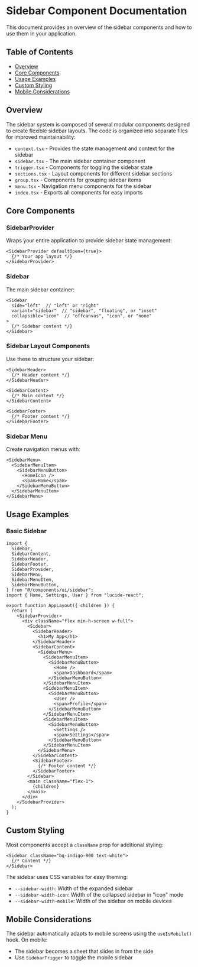 
# Sidebar Component Documentation

This document provides an overview of the sidebar components and how to use them in your application.

## Table of Contents
- [Overview](#overview)
- [Core Components](#core-components)
- [Usage Examples](#usage-examples)
- [Custom Styling](#custom-styling)
- [Mobile Considerations](#mobile-considerations)

## Overview

The sidebar system is composed of several modular components designed to create flexible sidebar layouts. The code is organized into separate files for improved maintainability:

- `context.tsx` - Provides the state management and context for the sidebar
- `sidebar.tsx` - The main sidebar container component
- `trigger.tsx` - Components for toggling the sidebar state
- `sections.tsx` - Layout components for different sidebar sections
- `group.tsx` - Components for grouping sidebar items
- `menu.tsx` - Navigation menu components for the sidebar
- `index.tsx` - Exports all components for easy imports

## Core Components

### SidebarProvider

Wraps your entire application to provide sidebar state management:

```tsx
<SidebarProvider defaultOpen={true}>
  {/* Your app layout */}
</SidebarProvider>
```

### Sidebar

The main sidebar container:

```tsx
<Sidebar
  side="left"  // "left" or "right"
  variant="sidebar"  // "sidebar", "floating", or "inset"
  collapsible="icon"  // "offcanvas", "icon", or "none"
>
  {/* Sidebar content */}
</Sidebar>
```

### Sidebar Layout Components

Use these to structure your sidebar:

```tsx
<SidebarHeader>
  {/* Header content */}
</SidebarHeader>

<SidebarContent>
  {/* Main content */}
</SidebarContent>

<SidebarFooter>
  {/* Footer content */}
</SidebarFooter>
```

### Sidebar Menu

Create navigation menus with:

```tsx
<SidebarMenu>
  <SidebarMenuItem>
    <SidebarMenuButton>
      <HomeIcon />
      <span>Home</span>
    </SidebarMenuButton>
  </SidebarMenuItem>
</SidebarMenu>
```

## Usage Examples

### Basic Sidebar

```tsx
import {
  Sidebar,
  SidebarContent,
  SidebarHeader,
  SidebarFooter,
  SidebarProvider,
  SidebarMenu,
  SidebarMenuItem,
  SidebarMenuButton,
} from "@/components/ui/sidebar";
import { Home, Settings, User } from "lucide-react";

export function AppLayout({ children }) {
  return (
    <SidebarProvider>
      <div className="flex min-h-screen w-full">
        <Sidebar>
          <SidebarHeader>
            <h1>My App</h1>
          </SidebarHeader>
          <SidebarContent>
            <SidebarMenu>
              <SidebarMenuItem>
                <SidebarMenuButton>
                  <Home />
                  <span>Dashboard</span>
                </SidebarMenuButton>
              </SidebarMenuItem>
              <SidebarMenuItem>
                <SidebarMenuButton>
                  <User />
                  <span>Profile</span>
                </SidebarMenuButton>
              </SidebarMenuItem>
              <SidebarMenuItem>
                <SidebarMenuButton>
                  <Settings />
                  <span>Settings</span>
                </SidebarMenuButton>
              </SidebarMenuItem>
            </SidebarMenu>
          </SidebarContent>
          <SidebarFooter>
            {/* Footer content */}
          </SidebarFooter>
        </Sidebar>
        <main className="flex-1">
          {children}
        </main>
      </div>
    </SidebarProvider>
  );
}
```

## Custom Styling

Most components accept a `className` prop for additional styling:

```tsx
<Sidebar className="bg-indigo-900 text-white">
  {/* Content */}
</Sidebar>
```

The sidebar uses CSS variables for easy theming:

- `--sidebar-width`: Width of the expanded sidebar
- `--sidebar-width-icon`: Width of the collapsed sidebar in "icon" mode
- `--sidebar-width-mobile`: Width of the sidebar on mobile devices

## Mobile Considerations

The sidebar automatically adapts to mobile screens using the `useIsMobile()` hook. On mobile:
- The sidebar becomes a sheet that slides in from the side
- Use `SidebarTrigger` to toggle the mobile sidebar
